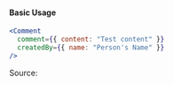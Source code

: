 #### Basic Usage

```jsx
<Comment
  comment={{ content: "Test content" }}
  createdBy={{ name: "Person's Name" }}
/>
```

Source:

```js { "file": "./Comment.js" }
```
